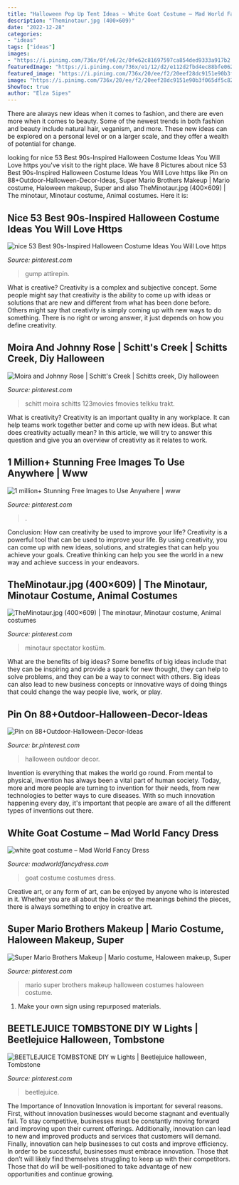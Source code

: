 ```yaml
---
title: "Halloween Pop Up Tent Ideas ~ White Goat Costume – Mad World Fancy Dress"
description: "Theminotaur.jpg (400×609)"
date: "2022-12-28"
categories:
- "ideas"
tags: ["ideas"]
images:
- "https://i.pinimg.com/736x/0f/e6/2c/0fe62c81697597ca854ded9333a917b2.jpg"
featuredImage: "https://i.pinimg.com/736x/e1/12/d2/e112d2fbd4ec88bfe062dbb5345e7e11.jpg"
featured_image: "https://i.pinimg.com/736x/20/ee/f2/20eef28dc9151e90b3f065df5c824110.jpg"
image: "https://i.pinimg.com/736x/20/ee/f2/20eef28dc9151e90b3f065df5c824110.jpg"
ShowToc: true
author: "Elza Sipes"
---
```



There are always new ideas when it comes to fashion, and there are even more when it comes to beauty. Some of the newest trends in both fashion and beauty include natural hair, veganism, and more. These new ideas can be explored on a personal level or on a larger scale, and they offer a wealth of potential for change.

	

		
looking for nice 53 Best 90s-Inspired Halloween Costume Ideas You Will Love https you've visit to the right place. We have 8 Pictures about nice 53 Best 90s-Inspired Halloween Costume Ideas You Will Love https like Pin on 88+Outdoor-Halloween-Decor-Ideas, Super Mario Brothers Makeup | Mario costume, Haloween makeup, Super and also TheMinotaur.jpg (400×609) | The minotaur, Minotaur costume, Animal costumes. Here it is:
		
    
## Nice 53 Best 90s-Inspired Halloween Costume Ideas You Will Love Https

<img loading=lazy src="https://i.pinimg.com/736x/0f/e6/2c/0fe62c81697597ca854ded9333a917b2.jpg" onerror="this.onerror=null;this.src='https://tse2.mm.bing.net/th?id=OIP.HySVCr3r8Dxyw8joWK2ozQHaLH&amp;pid=15.1';" alt="nice 53 Best 90s-Inspired Halloween Costume Ideas You Will Love https">

_Source: pinterest.com_

>gump attirepin. 

	

What is creative?
Creativity is a complex and subjective concept. Some people might say that creativity is the ability to come up with ideas or solutions that are new and different from what has been done before. Others might say that creativity is simply coming up with new ways to do something. There is no right or wrong answer, it just depends on how you define creativity.

    
## Moira And Johnny Rose | Schitt&#039;s Creek | Schitts Creek, Diy Halloween

<img loading=lazy src="https://i.pinimg.com/736x/e1/12/d2/e112d2fbd4ec88bfe062dbb5345e7e11.jpg" onerror="this.onerror=null;this.src='https://tse4.mm.bing.net/th?id=OIP.w8CSBP4s7TWHFSAGsb9hzQHaEK&amp;pid=15.1';" alt="Moira and Johnny Rose | Schitt&#039;s Creek | Schitts creek, Diy halloween">

_Source: pinterest.com_

>schitt moira schitts 123movies fmovies telkku trakt. 

	

What is creativity?
Creativity is an important quality in any workplace. It can help teams work together better and come up with new ideas. But what does creativity actually mean? In this article, we will try to answer this question and give you an overview of creativity as it relates to work.

    
## 1 Million+ Stunning Free Images To Use Anywhere | Www

<img loading=lazy src="https://i.pinimg.com/736x/20/ee/f2/20eef28dc9151e90b3f065df5c824110.jpg" onerror="this.onerror=null;this.src='https://tse1.mm.bing.net/th?id=OIP.TKcIrbVgb5dPt6T06F5O-AAAAA&amp;pid=15.1';" alt="1 million+ Stunning Free Images to Use Anywhere | www">

_Source: pinterest.com_

>. 

	

Conclusion: How can creativity be used to improve your life?
Creativity is a powerful tool that can be used to improve your life. By using creativity, you can come up with new ideas, solutions, and strategies that can help you achieve your goals. Creative thinking can help you see the world in a new way and achieve success in your endeavors.

    
## TheMinotaur.jpg (400×609) | The Minotaur, Minotaur Costume, Animal Costumes

<img loading=lazy src="https://i.pinimg.com/736x/2b/71/94/2b719456feebdba2f8def48bacab6081--animal-costumes-covent-garden.jpg" onerror="this.onerror=null;this.src='https://tse2.mm.bing.net/th?id=OIP.3h2w-12TAh5GJQBAGPzBTgDKE0&amp;pid=15.1';" alt="TheMinotaur.jpg (400×609) | The minotaur, Minotaur costume, Animal costumes">

_Source: pinterest.com_

>minotaur spectator kostüm. 

	

What are the benefits of big ideas?
Some benefits of big ideas include that they can be inspiring and provide a spark for new thought, they can help to solve problems, and they can be a way to connect with others. Big ideas can also lead to new business concepts or innovative ways of doing things that could change the way people live, work, or play.

    
## Pin On 88+Outdoor-Halloween-Decor-Ideas

<img loading=lazy src="https://i.pinimg.com/736x/84/60/b6/8460b6b8d81e8bff26447f5d50b7a2aa.jpg" onerror="this.onerror=null;this.src='https://tse3.mm.bing.net/th?id=OIP.TXXjvmBOfNUwckV2oLWCeQHaMQ&amp;pid=15.1';" alt="Pin on 88+Outdoor-Halloween-Decor-Ideas">

_Source: br.pinterest.com_

>halloween outdoor decor. 

	

Invention is everything that makes the world go round. From mental to physical, invention has always been a vital part of human society. Today, more and more people are turning to invention for their needs, from new technologies to better ways to cure diseases. With so much innovation happening every day, it's important that people are aware of all the different types of inventions out there.

    
## White Goat Costume – Mad World Fancy Dress

<img loading=lazy src="https://cdn.shopify.com/s/files/1/0413/9233/products/WHITE-GOAT-COSTUME-3228_grande.jpeg?v=1409748678" onerror="this.onerror=null;this.src='https://tse4.mm.bing.net/th?id=OIP.dfHnvid4J8dehqBH7yjVhQAAAA&amp;pid=15.1';" alt="white goat costume – Mad World Fancy Dress">

_Source: madworldfancydress.com_

>goat costume costumes dress. 

	

Creative art, or any form of art, can be enjoyed by anyone who is interested in it. Whether you are all about the looks or the meanings behind the pieces, there is always something to enjoy in creative art.

    
## Super Mario Brothers Makeup | Mario Costume, Haloween Makeup, Super

<img loading=lazy src="https://i.pinimg.com/736x/1f/c3/f7/1fc3f7ef7f2b0056073c9b3f1cb24f0e--super-mario-brothers-halloween-looks.jpg" onerror="this.onerror=null;this.src='https://tse3.mm.bing.net/th?id=OIP.YuzpAVKHioOrJI-u_lErtQHaHa&amp;pid=15.1';" alt="Super Mario Brothers Makeup | Mario costume, Haloween makeup, Super">

_Source: pinterest.com_

>mario super brothers makeup halloween costumes haloween costume. 

	

1. Make your own sign using repurposed materials.

    
## BEETLEJUICE TOMBSTONE DIY W Lights | Beetlejuice Halloween, Tombstone

<img loading=lazy src="https://i.pinimg.com/736x/0f/ca/4d/0fca4dc457a31f8a9a95ec67c6fe5e04.jpg" onerror="this.onerror=null;this.src='https://tse2.mm.bing.net/th?id=OIP.ADgwVhvRaIQ99LD7yY-t7AHaJ4&amp;pid=15.1';" alt="BEETLEJUICE TOMBSTONE DIY w Lights | Beetlejuice halloween, Tombstone">

_Source: pinterest.com_

>beetlejuice. 

	

The Importance of Innovation
Innovation is important for several reasons. First, without innovation businesses would become stagnant and eventually fail. To stay competitive, businesses must be constantly moving forward and improving upon their current offerings. Additionally, innovation can lead to new and improved products and services that customers will demand. Finally, innovation can help businesses to cut costs and improve efficiency.
In order to be successful, businesses must embrace innovation. Those that don’t will likely find themselves struggling to keep up with their competitors. Those that do will be well-positioned to take advantage of new opportunities and continue growing.

